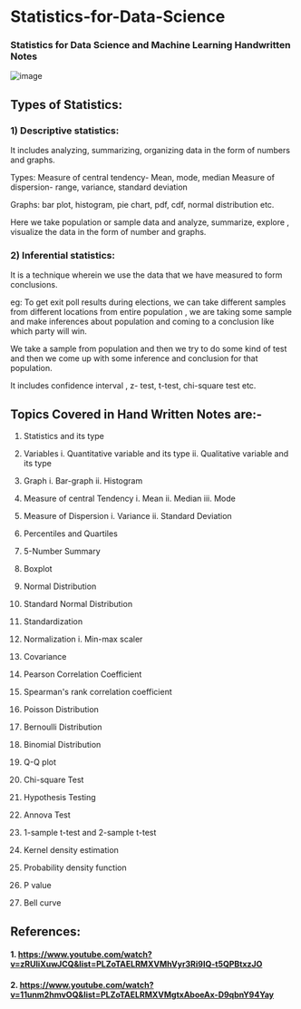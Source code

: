 # Statistics-for-Data-Science

### Statistics for Data Science and Machine Learning Handwritten Notes

![image](https://user-images.githubusercontent.com/69152112/210152576-1efaa15a-223b-41ce-86b0-cb1a973a67a6.png)

## Types of Statistics:

### 1) Descriptive statistics:

It includes analyzing, summarizing, organizing data in the form of numbers and graphs.

Types: 
Measure of central tendency- Mean, mode, median
Measure of dispersion- range, variance, standard deviation

Graphs: bar plot, histogram, pie chart, pdf, cdf, normal distribution etc.

Here we take population or sample data and analyze, summarize, explore , visualize the data in the form of number and graphs.


### 2) Inferential statistics:

It is a technique wherein we use the data that we have measured to form conclusions.

eg: To get exit poll results during elections, we can take different samples from different locations from entire population , we are taking some sample and make inferences about population and coming to a conclusion like which party will win.

We take a sample from population and then we try to do some kind of test and then we come up with some inference and conclusion for that population.

It includes confidence interval , z- test, t-test, chi-square test etc. 


## Topics Covered in Hand Written Notes are:- 
1. Statistics and its type

2. Variables
i. Quantitative variable and its type
ii. Qualitative variable and its type

3. Graph
i. Bar-graph
ii. Histogram

4. Measure of central Tendency
i. Mean
ii. Median
iii. Mode

5. Measure of Dispersion
i. Variance
ii. Standard Deviation

6. Percentiles and Quartiles 

7. 5-Number Summary

8. Boxplot

9. Normal Distribution

10. Standard Normal Distribution

11. Standardization

12. Normalization
i. Min-max scaler

13. Covariance

14. Pearson Correlation Coefficient

15. Spearman's rank correlation coefficient 

16. Poisson Distribution

17. Bernoulli Distribution

18. Binomial Distribution

19. Q-Q plot

20. Chi-square Test

21. Hypothesis Testing

22. Annova Test

23. 1-sample t-test and 2-sample t-test

24. Kernel density estimation

25. Probability density function

26. P value

27. Bell curve

## References:

#### 1. https://www.youtube.com/watch?v=zRUliXuwJCQ&list=PLZoTAELRMXVMhVyr3Ri9IQ-t5QPBtxzJO
#### 2. https://www.youtube.com/watch?v=11unm2hmvOQ&list=PLZoTAELRMXVMgtxAboeAx-D9qbnY94Yay
